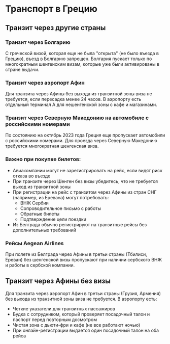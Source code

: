 # Транспорт в Грецию

## Транзит через другие страны

### Транзит через Болгарию
С греческой визой, которая еще не была "открыта" (не было въезда в Грецию), въезд в Болгарию запрещен. Болгария пускает только по многократным шенгенским визам, которые уже были активированы в стране выдачи.

### Транзит через аэропорт Афин
Для транзита через Афины без выхода из транзитной зоны виза не требуется, если пересадка менее 24 часов. В аэропорту есть отдельный терминал А для нешенгенской зоны с кафе и магазинами.

### Транзит через Северную Македонию на автомобиле с российскими номерами
По состоянию на октябрь 2023 года Греция еще пропускает автомобили с российскими номерами. Для проезда через Северную Македонию требуется многократная шенгенская виза.

### Важно при покупке билетов:
- Авиакомпании могут не зарегистрировать на рейс, если видят риск отказа во въезде
- При транзите через Шенген без визы убедитесь, что не требуется выход из транзитной зоны
- При регистрации на рейс с транзитом через Афины из стран СНГ (например, из Еревана) могут потребовать:
  - ВНЖ Сербии
  - Сопроводительное письмо с работы
  - Обратные билеты
  - Подтверждение цели поездки
- Из Белграда обычно регистрируют на транзитные рейсы без дополнительных требований

### Рейсы Aegean Airlines
При полете из Белграда через Афины в третьи страны (Тбилиси, Ереван) без шенгенской визы пропускают при наличии сербского ВНЖ и работы в сербской компании.

## Транзит через Афины без визы

Для транзита через аэропорт Афин в третьи страны (Грузия, Армения) без выхода из транзитной зоны виза не требуется. В аэропорту есть:
- Четкие указатели для транзитных пассажиров
- Будка с сотрудником, который проверяет посадочный талон и паспорт перед повторным досмотром
- Чистая зона с дьюти-фри и кафе (не все работают ночью)
- При онлайн-регистрации выдается один посадочный талон на оба рейса
